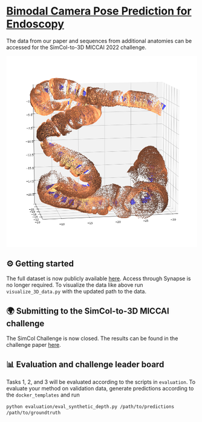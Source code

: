 # [Bimodal Camera Pose Prediction for Endoscopy](https://arxiv.org/abs/2204.04968)

The data from our paper and sequences from additional anatomies can be accessed for the SimCol-to-3D MICCAI 2022 challenge.

<p align="center">
  <img src="assets/pointcloud_S_1.png" alt="Example data visualization" width="600" />
</p>

## ⚙ Getting started

The full dataset is now publicly available [here](https://rdr.ucl.ac.uk/articles/dataset/Simcol3D_-_3D_Reconstruction_during_Colonoscopy_Challenge_Dataset/24077763). Access through Synapse is no longer required. To visualize the data like above run `visualize_3D_data.py` with the updated path to the data. 

## 🌍 Submitting to the SimCol-to-3D MICCAI challenge

The SimCol Challenge is now closed. The results can be found in the challenge paper [here](https://arxiv.org/pdf/2307.11261.pdf). 

## 📊 Evaluation and challenge leader board

Tasks 1, 2, and 3 will be evaluated according to the scripts in `evaluation`. To evaluate your method on validation data, generate predictions according to the `docker_templates` and run
```
python evaluation/eval_synthetic_depth.py /path/to/predictions /path/to/groundtruth
```
